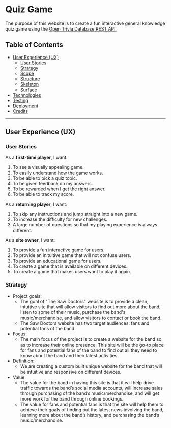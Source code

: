 # Quiz Game

The purpose of this website is to create a fun interactive general knowledge quiz game using the [Open Trivia Database REST API.](https://www.programmableweb.com/api/open-trivia-database-rest-api-v1)

## Table of Contents
- [User Experience (UX)](#user-experience-(ux))
    - [User Stories](#user-stories)
    - [Strategy](#strategy)
    - [Scope](#scope)
    - [Structure](#structure)
    - [Skeleton](#skeleton)
    - [Surface](#surface)
- [Technologies](#technologies)
- [Testing](#testing)
- [Deployment](#deployment)
- [Credits](#credits)

---
## User Experience (UX)

### User Stories
As a **first-time player**, I want:
1. To see a visually appealing game.
2. To easily understand how the game works.
3. To be able to pick a quiz topic.
4. To be given feedback on my answers.
5. To be rewarded when I get the right answer.
6. To be able to track my score.

As a **returning player**, I want:
1.	To skip any instructions and jump straight into a new game.
2. To increase the difficulty for new challenges.
3. A large number of questions so that my playing experience is always different.

As a **site owner**, I want:
1.	To provide a fun interactive game for users.
2. To provide an inituitive game that will not confuse users.
3. To provide an educational game for users.
4. To create a game that is available on different devices.
5. To create a game that makes users want to play it again.

### Strategy
- Project goals:
    - The goal of "The Saw Doctors" website is to provide a clean, intuitive site that will allow visitors to find out more about the band, listen to some of their music, purchase the band's music/merchandise, and allow visitors to contact or book the band.
    - The Saw Doctors website has two target audiences: fans and potential fans of the band.
- Focus:
    - The main focus of the project is to create a website for the band so as to increase their online presence. This site will be the go-to place for fans and potential fans of the band to find out all they need to know about the band and their latest activities.
- Definition:
    - We are creating a custom built unique website for the band that will be intuitive and responsive on different devices.
- Value:
    - The value for the band in having this site is that it will help drive traffic towards the band’s social media accounts, will increase sales through purchasing of the band’s music/merchandise, and will get more work for the band through online bookings.
    - The value for fans and potential fans is that the site will help them to achieve their goals of finding out the latest news involving the band, learning more about the band’s history, and purchasing the band’s music/merchandise.